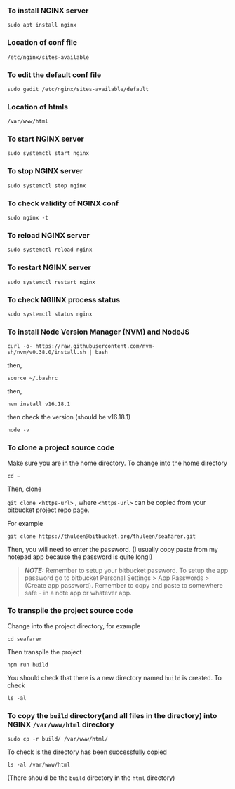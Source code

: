 ### To install NGINX server

`sudo apt install nginx`

### Location of conf file

`/etc/nginx/sites-available`

### To edit the default conf file

`sudo gedit /etc/nginx/sites-available/default`

### Location of htmls

`/var/www/html`

### To start NGINX server

`sudo systemctl start nginx`

### To stop NGINX server

`sudo systemctl stop nginx`

### To check validity of NGINX conf

`sudo nginx -t`

### To reload NGINX server

`sudo systemctl reload nginx`

### To restart NGINX server

`sudo systemctl restart nginx`

### To check NGIINX process status

`sudo systemctl status nginx`

### To install Node Version Manager (NVM) and NodeJS

`curl -o- https://raw.githubusercontent.com/nvm-sh/nvm/v0.38.0/install.sh | bash`

then,

`source ~/.bashrc`

then,

`nvm install v16.18.1`

then check the version (should be v16.18.1)

`node -v`

### To clone a project source code

Make sure you are in the home directory. To change into the home directory

`cd ~`

Then, clone

`git clone <https-url>` , where `<https-url>` can be copied from your bitbucket project repo page.

For example

`git clone https://thuleen@bitbucket.org/thuleen/seafarer.git`

Then, you will need to enter the password. (I usually copy paste from my notepad app because the password is quite long!)

> **_NOTE:_** Remember to setup your bitbucket password. To setup the app password go to bitbucket Personal Settings > App Passwords > (Create app password). Remember to copy and paste to somewhere safe - in a note app or whatever app.

### To transpile the project source code

Change into the project directory, for example

`cd seafarer`

Then transpile the project

`npm run build`

You should check that there is a new directory named `build` is created. To check

`ls -al`

### To copy the `build` directory(and all files in the directory) into NGINX `/var/www/html` directory

`sudo cp -r build/ /var/www/html/`

To check is the directory has been successfully copied

`ls -al /var/www/html`

(There should be the `build` directory in the `html` directory)
